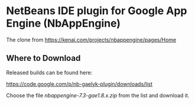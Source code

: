 NetBeans IDE plugin for Google App Engine (NbAppEngine)
=======================================================

The clone from https://kenai.com/projects/nbappengine/pages/Home

Where to Download
-----------------

Released builds can be found here:


https://code.google.com/p/nb-gaelyk-plugin/downloads/list

Choose the file  _nbappengine-7.3-gae1.8.x.zip_  from the list and download it.



